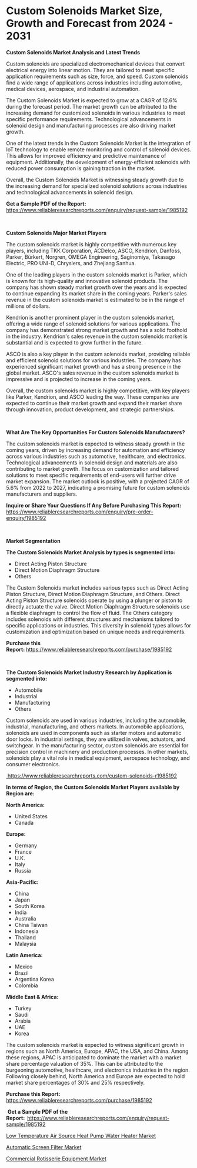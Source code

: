 <p><h1>Custom Solenoids Market Size, Growth and Forecast from 2024 - 2031</h1></p><p><strong>Custom Solenoids Market Analysis and Latest Trends</strong></p>
<p><p>Custom solenoids are specialized electromechanical devices that convert electrical energy into linear motion. They are tailored to meet specific application requirements such as size, force, and speed. Custom solenoids find a wide range of applications across industries including automotive, medical devices, aerospace, and industrial automation.</p><p>The Custom Solenoids Market is expected to grow at a CAGR of 12.6% during the forecast period. The market growth can be attributed to the increasing demand for customized solenoids in various industries to meet specific performance requirements. Technological advancements in solenoid design and manufacturing processes are also driving market growth.</p><p>One of the latest trends in the Custom Solenoids Market is the integration of IoT technology to enable remote monitoring and control of solenoid devices. This allows for improved efficiency and predictive maintenance of equipment. Additionally, the development of energy-efficient solenoids with reduced power consumption is gaining traction in the market.</p><p>Overall, the Custom Solenoids Market is witnessing steady growth due to the increasing demand for specialized solenoid solutions across industries and technological advancements in solenoid design.</p></p>
<p><strong>Get a Sample PDF of the Report:&nbsp;</strong> <a href="https://www.reliableresearchreports.com/enquiry/request-sample/1985192">https://www.reliableresearchreports.com/enquiry/request-sample/1985192</a></p>
<p>&nbsp;</p>
<p><strong>Custom Solenoids Major Market Players</strong></p>
<p><p>The custom solenoids market is highly competitive with numerous key players, including TKK Corporation, ACDelco, ASCO, Kendrion, Danfoss, Parker, Bürkert, Norgren, OMEGA Engineering, Saginomiya, Takasago Electric, PRO UNI-D, Chryslers, and Zhejiang Sanhua. </p><p>One of the leading players in the custom solenoids market is Parker, which is known for its high-quality and innovative solenoid products. The company has shown steady market growth over the years and is expected to continue expanding its market share in the coming years. Parker's sales revenue in the custom solenoids market is estimated to be in the range of millions of dollars.</p><p>Kendrion is another prominent player in the custom solenoids market, offering a wide range of solenoid solutions for various applications. The company has demonstrated strong market growth and has a solid foothold in the industry. Kendrion's sales revenue in the custom solenoids market is substantial and is expected to grow further in the future.</p><p>ASCO is also a key player in the custom solenoids market, providing reliable and efficient solenoid solutions for various industries. The company has experienced significant market growth and has a strong presence in the global market. ASCO's sales revenue in the custom solenoids market is impressive and is projected to increase in the coming years.</p><p>Overall, the custom solenoids market is highly competitive, with key players like Parker, Kendrion, and ASCO leading the way. These companies are expected to continue their market growth and expand their market share through innovation, product development, and strategic partnerships.</p></p>
<p>&nbsp;</p>
<p><strong>What Are The Key Opportunities For Custom Solenoids Manufacturers?</strong></p>
<p><p>The custom solenoids market is expected to witness steady growth in the coming years, driven by increasing demand for automation and efficiency across various industries such as automotive, healthcare, and electronics. Technological advancements in solenoid design and materials are also contributing to market growth. The focus on customization and tailored solutions to meet specific requirements of end-users will further drive market expansion. The market outlook is positive, with a projected CAGR of 5.6% from 2022 to 2027, indicating a promising future for custom solenoids manufacturers and suppliers.</p></p>
<p><strong>Inquire or Share Your Questions If Any Before Purchasing This Report:</strong> <a href="https://www.reliableresearchreports.com/enquiry/pre-order-enquiry/1985192">https://www.reliableresearchreports.com/enquiry/pre-order-enquiry/1985192</a></p>
<p>&nbsp;</p>
<p><strong>Market Segmentation</strong></p>
<p><strong>The Custom Solenoids Market Analysis by types is segmented into:</strong></p>
<p><ul><li>Direct Acting Piston Structure</li><li>Direct Motion Diaphragm Structure</li><li>Others</li></ul></p>
<p><p>The Custom Solenoids market includes various types such as Direct Acting Piston Structure, Direct Motion Diaphragm Structure, and Others. Direct Acting Piston Structure solenoids operate by using a plunger or piston to directly actuate the valve. Direct Motion Diaphragm Structure solenoids use a flexible diaphragm to control the flow of fluid. The Others category includes solenoids with different structures and mechanisms tailored to specific applications or industries. This diversity in solenoid types allows for customization and optimization based on unique needs and requirements.</p></p>
<p><strong>Purchase this Report:&nbsp;</strong><a href="https://www.reliableresearchreports.com/purchase/1985192">https://www.reliableresearchreports.com/purchase/1985192</a></p>
<p>&nbsp;</p>
<p><strong>The Custom Solenoids Market Industry Research by Application is segmented into:</strong></p>
<p><ul><li>Automobile</li><li>Industrial</li><li>Manufacturing</li><li>Others</li></ul></p>
<p><p>Custom solenoids are used in various industries, including the automobile, industrial, manufacturing, and others markets. In automobile applications, solenoids are used in components such as starter motors and automatic door locks. In industrial settings, they are utilized in valves, actuators, and switchgear. In the manufacturing sector, custom solenoids are essential for precision control in machinery and production processes. In other markets, solenoids play a vital role in medical equipment, aerospace technology, and consumer electronics.</p></p>
<p><a href="https://www.reliableresearchreports.com/custom-solenoids-r1985192">&nbsp;https://www.reliableresearchreports.com/custom-solenoids-r1985192</a></p>
<p><strong>In terms of Region, the Custom Solenoids Market Players available by Region are:</strong></p>
<p>
    <p> <strong> North America: </strong>
        <ul>
            <li>United States</li>
            <li>Canada</li>
        </ul>
        </p> 
    <p> <strong> Europe: </strong>
        <ul>
            <li>Germany</li>
            <li>France</li>
            <li>U.K.</li>
            <li>Italy</li>
            <li>Russia</li>
        </ul>
        </p> 
    <p> <strong> Asia-Pacific: </strong>
        <ul>
            <li>China</li>
            <li>Japan</li>
            <li>South Korea</li>
            <li>India</li>
            <li>Australia</li>
            <li>China Taiwan</li>
            <li>Indonesia</li>
            <li>Thailand</li>
            <li>Malaysia</li>
        </ul>
        </p> 
    <p> <strong> Latin America: </strong>
        <ul>
            <li>Mexico</li>
            <li>Brazil</li>
            <li>Argentina Korea</li>
            <li>Colombia</li>
        </ul>
        </p> 
    <p> <strong> Middle East & Africa: </strong>
        <ul>
            <li>Turkey</li>
            <li>Saudi</li>
            <li>Arabia</li>
            <li>UAE</li>
            <li>Korea</li>
        </ul>
    </p>
    </p>
<p><p>The custom solenoids market is expected to witness significant growth in regions such as North America, Europe, APAC, the USA, and China. Among these regions, APAC is anticipated to dominate the market with a market share percentage valuation of 35%. This can be attributed to the burgeoning automotive, healthcare, and electronics industries in the region. Following closely behind, North America and Europe are expected to hold market share percentages of 30% and 25% respectively.</p></p>
<p><strong>Purchase this Report: </strong><a href="https://www.reliableresearchreports.com/purchase/1985192">https://www.reliableresearchreports.com/purchase/1985192</a></p>
<p>&nbsp;<strong>Get a Sample PDF of the Report:&nbsp;&nbsp;</strong><a href="https://www.reliableresearchreports.com/enquiry/request-sample/1985192">https://www.reliableresearchreports.com/enquiry/request-sample/1985192</a></p>
<p><strong></strong></p>
<p><p><a href="https://view.publitas.com/reportprime-1/low-temperature-air-source-heat-pump-water-heater-market-emerging-trends-and-future-prospects-for-period-from-2024-to-2031/">Low Temperature Air Source Heat Pump Water Heater Market</a></p><p><a href="https://github.com/markusgodoy/Market-Research-Report-List-4/blob/main/automatic-screen-filter-market.md">Automatic Screen Filter Market</a></p><p><a href="https://github.com/arionmp/Market-Research-Report-List-4/blob/main/commercial-rotisserie-equipment-market.md">Commercial Rotisserie Equipment Market</a></p></p>